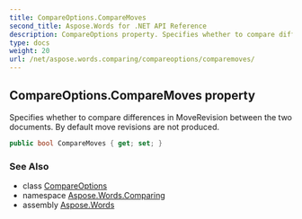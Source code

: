 ```yaml
---
title: CompareOptions.CompareMoves
second_title: Aspose.Words for .NET API Reference
description: CompareOptions property. Specifies whether to compare differences in MoveRevision between the two documents. By default move revisions are not produced in C#.
type: docs
weight: 20
url: /net/aspose.words.comparing/compareoptions/comparemoves/
---
```

## CompareOptions.CompareMoves property

Specifies whether to compare differences in MoveRevision between the two documents. By default move revisions are not produced.

```csharp
public bool CompareMoves { get; set; }
```

### See Also

* class [CompareOptions](../)
* namespace [Aspose.Words.Comparing](../../compareoptions/)
* assembly [Aspose.Words](../../../)
